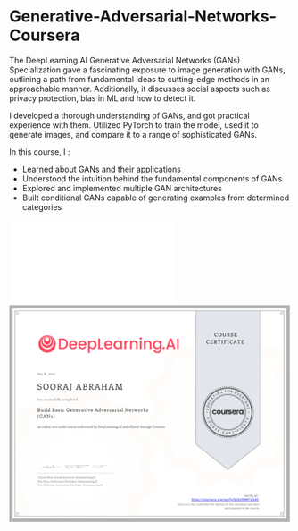 # Generative-Adversarial-Networks-Coursera
The DeepLearning.AI Generative Adversarial Networks (GANs) Specialization gave a fascinating exposure to image generation with GANs, outlining a path from fundamental ideas to cutting-edge methods in an approachable manner. Additionally, it discusses social aspects such as privacy protection, bias in ML and how to detect it.

I developed a thorough understanding of GANs, and got practical experience with them. Utilized PyTorch to train the model, used it to generate images, and compare it to a range of sophisticated GANs.

In this course, I :
- Learned about GANs and their applications
- Understood the intuition behind the fundamental components of GANs
- Explored and implemented multiple GAN architectures
- Built conditional GANs capable of generating examples from determined categories


![](Certificate_GANS.pdf)
<img src="Certificate_GANS.pdf" alt="Alt text" title="Optional title">
